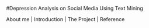 #Depression Analysis on Social Media Using Text Mining

About me | Introduction | The Project | Reference

